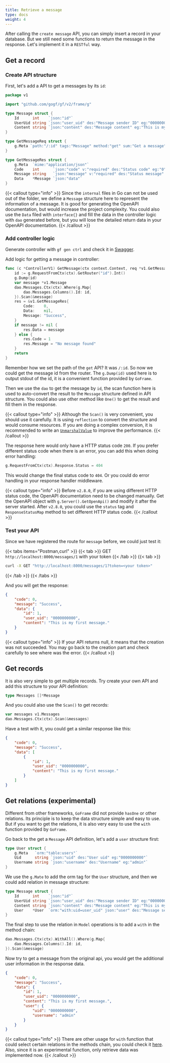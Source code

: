 ```yaml
---
title: Retrieve a message
type: docs
weight: 4
---
```


After calling the `create message` API, you can simply insert a record in your database. But we still need some functions to return the message in the response. Let's implement it in a `RESTful` way.

## Get a record

### Create API structure

First, let's add a API to get a messages by its `id`:

```go {filename="api/message/v1/show.go"}
package v1

import "github.com/gogf/gf/v2/frame/g"

type Message struct {
	Id      int    `json:"id"`
	UserUid string `json:"user_uid" des:"Message sender ID" eg:"0000000000"`
	Content string `json:"content" des:"Message content" eg:"This is my first message."`
}

type GetMessageReq struct {
	g.Meta `path:"/:id" tags:"Message" method:"get" sum:"Get a message"`
}

type GetMessageRes struct {
	g.Meta  `mime:"application/json"`
	Code    int      `json:"code" v:"required" des:"Status code" eg:"0"`
	Message string   `json:"message" v:"required" des:"Status message" eg:"Success"`
	Data    *Message `json:"data"`
}
```

{{< callout type="info" >}}
Since the `internal` files in Go can not be used out of the folder, we define a `Message` structure here to represent the information of a message. It is good for generating the OpenAPI documentation, but would increase the project complexity. You could also use the `Data` filed with `interface{}` and fill the data in the controller logic with `dao` generated before, but you will lose the detailed return data in your OpenAPI documentation.
{{< /callout >}}

### Add controller logic

Generate controller with `gf gen ctrl` and check it in [Swagger](http://localhost:8000/swagger#tag/Message/paths/~1messages~1:id/get).

Add logic for getting a message in controller:
```go {filename="internal\controller\message\message_v1_get_message.go"}
func (c *ControllerV1) GetMessage(ctx context.Context, req *v1.GetMessageReq) (res *v1.GetMessageRes, err error) {
	id := g.RequestFromCtx(ctx).GetRouter("id").Int()
	g.Dump(id)
	var message *v1.Message
	dao.Messages.Ctx(ctx).Where(g.Map{
		dao.Messages.Columns().Id: id,
	}).Scan(&message)
	res = &v1.GetMessageRes{
		Code:    0,
		Data:    nil,
		Message: "Success",
	}
	if message != nil {
		res.Data = message
	} else {
		res.Code = 1
		res.Message = "No message found"
	}
	return
}
```

Remember how we set the path of the `get` API? It was `/:id`. So now we could get the message id from the router. The `g.Dump(id)` used here is to output stdout of the id, it is a convenient function provided by `GoFrame`.

Then we use the `dao` to get the message by `id`, the scan function here is used to auto-convert the result to the `Message` structure defined in API structure. You could also use other method like `One()` to get the result and fill them in the response.

{{< callout type="info" >}}
Although the `Scan()` is very convenient, you should use it carefully. It is using `reflection` to convert the structure and would consume resources. If you are doing a complex conversion, it is recommended to write an [`UnmarshalValue`](https://goframe.org/pages/viewpage.action?pageId=1114226) to improve the performance.
{{< /callout >}}

The response here would only have a HTTP status code `200`. If you prefer different status code when there is an error, you can add this when doing error handling:

```go
g.RequestFromCtx(ctx).Response.Status = 404
```

This would change the final status code to `404`. Or you could do error handling in your response handler middleware.

{{< callout type="info" >}}
Before `v2.8.0`, if you are using different HTTP status code, the OpenAPI documentation need to be changed manually. Get the OpenAPI object with `g.Server().GetOpenApi()` and modify it after the server started. After `v2.8.0`, you could use the `status` tag and `ResponseStatusMap` method to set different HTTP status code.
{{< /callout >}}

### Test your API

Since we have registered the route for `message` before, we could just test it:

{{< tabs items="Postman,curl" >}}
{{< tab >}}
GET `http://localhost:8000/messages/1` with your token
{{< /tab >}}
{{< tab >}}
```bash
curl -X GET "http://localhost:8000/messages/1?token=<your token>"
```
{{< /tab >}}
{{< /tabs >}}

And you will get the response:

```json
{
    "code": 0,
    "message": "Success",
    "data": {
        "id": 1,
        "user_uid": "0000000000",
        "content": "This is my first message."
    }
}
```

{{< callout type="info" >}}
If your API returns null, it means that the creation was not succeeded. You may go back to the creation part and check carefully to see where was the error.
{{< /callout >}}

## Get records

It is also very simple to get multiple records. Try create your own API and add this structure to your API definition:

```go
type Messages []*Message
```

And you could also use the `Scan()` to get records:

```go
var messages v1.Messages
dao.Messages.Ctx(ctx).Scan(&messages)
```

Have a test with it, you could get a similar response like this:

```json
{
    "code": 0,
    "message": "Success",
    "data": [
        {
            "id": 1,
            "user_uid": "0000000000",
            "content": "This is my first message."
        }
    ]
}
```

## Get relations (experimental)

Different from other frameworks, `GoFrame` did not provide `hasOne` or other relations. Its principle is to keep the data structure simple and easy to use. But if you want to get the relations, it is also very easy to use the `with` function provided by `GoFrame`.

Go back to the get a `Message` API definition, let's add a `user` structure first:

```go {filename="api/message/v1/show.go"}
type User struct {
	g.Meta   `orm:"table:users"`
	Uid      string `json:"uid" des:"User uid" eg:"0000000000"`
	Username string `json:"username" des:"Username" eg:"admin"`
}
```

We use the `g.Mate` to add the orm tag for the `User` structure, and then we could add relation in message structure:

```go {filename="api/message/v1/show.go"}
type Message struct {
	Id      int    `json:"id"`
	UserUid string `json:"user_uid" des:"Message sender ID" eg:"0000000000"`
	Content string `json:"content" des:"Message content" eg:"This is my first message."`
	User    *User  `orm:"with:uid=user_uid" json:"user" des:"Message sender"`
}
```

The final step to use the relation in `Model` operations is to add a `with` in the method chain:

```go {filename="internal/controller/message/message_v1_get_message.go"}
dao.Messages.Ctx(ctx).WithAll().Where(g.Map{
	dao.Messages.Columns().Id: id,
}).Scan(&message)
```

Now try to get a message from the original api, you would get the additional user information in the response data.

```json
{
    "code": 0,
    "message": "Success",
    "data": {
        "id": 1,
        "user_uid": "0000000000",
        "content": "This is my first message.",
        "user": {
            "uid": "0000000000",
            "username": "admin"
        }
    }
}
```

{{< callout type="info" >}}
There are other usage for `with` function that could select certain relations in the methods chain, you could check it [here](https://goframe.org/pages/viewpage.action?pageId=7297190). Also, since it is an experimental function, only retrieve data was implemented now.
{{< /callout >}}
